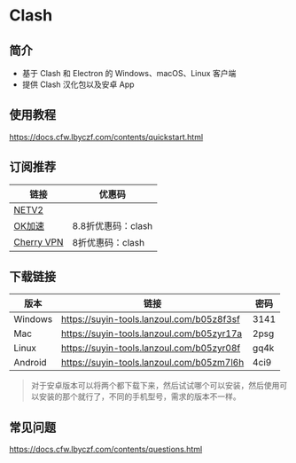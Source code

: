 # Clash

## 简介

- 基于 Clash 和 Electron 的 Windows、macOS、Linux 客户端
- 提供 Clash 汉化包以及安卓 App


## 使用教程

https://docs.cfw.lbyczf.com/contents/quickstart.html


## 订阅推荐

| 链接                                                        | 优惠码             |
| ----------------------------------------------------------- | ------------------ |
| [NETV2](https://acc.netv2.top/#/register?code=E23U1tnP)     |                    |
| [OK加速](https://o.okjiasu.com/auth/register?code=T7uw)      | 8.8折优惠码：clash |
| [Cherry VPN](https://chyvpn.cyou/auth/register?code=ZxMD) | 8折优惠码：clash   |


## 下载链接

| 版本    | 链接                                      | 密码 |
| ------- | ----------------------------------------- | ---- |
| Windows | https://suyin-tools.lanzoul.com/b05z8f3sf | 3141 |
| Mac     | https://suyin-tools.lanzoul.com/b05zyr17a | 2psg |
| Linux   | https://suyin-tools.lanzoul.com/b05zyr08f | gq4k |
| Android | https://suyin-tools.lanzoul.com/b05zm7l6h | 4ci9 |

> 对于安卓版本可以将两个都下载下来，然后试试哪个可以安装，然后使用可以安装的那个就行了，不同的手机型号，需求的版本不一样。

## 常见问题

https://docs.cfw.lbyczf.com/contents/questions.html

